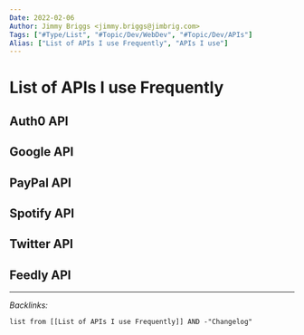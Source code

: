```yaml
---
Date: 2022-02-06
Author: Jimmy Briggs <jimmy.briggs@jimbrig.com>
Tags: ["#Type/List", "#Topic/Dev/WebDev", "#Topic/Dev/APIs"]
Alias: ["List of APIs I use Frequently", "APIs I use"]
---
```


# List of APIs I use Frequently

## Auth0 API

## Google API

## PayPal API

## Spotify API

## Twitter API

## Feedly API





***

*Backlinks:*

```dataview
list from [[List of APIs I use Frequently]] AND -"Changelog"
```